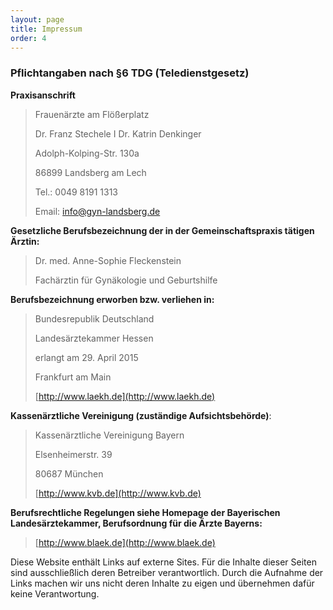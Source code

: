 ```yaml
---
layout: page
title: Impressum
order: 4
---
```


### Pflichtangaben nach §6 TDG (Teledienstgesetz)

**Praxisanschrift**

>Frauenärzte am Flößerplatz
>
>Dr. Franz Stechele I Dr. Katrin Denkinger
>
>Adolph-Kolping-Str. 130a
>
>86899 Landsberg am Lech
>
>Tel.: 0049 8191 1313
>
>Email: info@gyn-landsberg.de

**Gesetzliche Berufsbezeichnung der in der Gemeinschaftspraxis tätigen Ärztin:**
>
>Dr. med. Anne-Sophie Fleckenstein
>
> Fachärztin für Gynäkologie und Geburtshilfe

**Berufsbezeichnung erworben bzw. verliehen in:**

>Bundesrepublik Deutschland
>
>Landesärztekammer Hessen
>
>erlangt am 29. April 2015
>
>Frankfurt am Main
>
>[http://www.laekh.de](http://www.laekh.de)

**Kassenärztliche Vereinigung (zuständige Aufsichtsbehörde)**:

>Kassenärztliche Vereinigung Bayern
>
>Elsenheimerstr. 39
>
>80687 München
>
>[http://www.kvb.de](http://www.kvb.de)

**Berufsrechtliche Regelungen
siehe Homepage der Bayerischen Landesärztekammer,
Berufsordnung für die Ärzte Bayerns:**
>
>[http://www.blaek.de](http://www.blaek.de)

Diese Website enthält Links auf externe Sites. Für die Inhalte dieser Seiten sind ausschließlich deren Betreiber verantwortlich. Durch die Aufnahme der Links machen wir uns nicht deren Inhalte zu eigen und übernehmen dafür keine Verantwortung.
